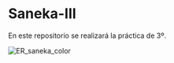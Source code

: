 # Saneka-III
En este repositorio se realizará la práctica de 3º.

![ER_saneka_color](https://user-images.githubusercontent.com/62030156/113864814-a21ddd00-97ab-11eb-8da6-c5d3689891a7.png)

